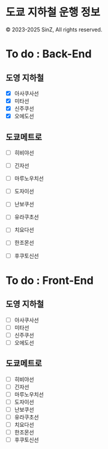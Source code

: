 # 도쿄 지하철 운행 정보
© 2023-2025 SinZ, All rights reserved.

# To do : Back-End

## 도영 지하철
 - [x] 아사쿠사선
 - [x] 미타선
 - [x] 신주쿠선
 - [x] 오에도선

## 도쿄메트로
 - [ ] 히비야선
 - [ ] 긴자선
 - [ ] 마루노우치선
 - [ ] 도자이선
 - [ ] 난보쿠선
 - [ ] 유라쿠초선
 - [ ] 치요다선
 - [ ] 한조몬선
 - [ ] 후쿠토신선


# To do : Front-End

## 도영 지하철
 - [ ] 아사쿠사선
 - [ ] 미타선
 - [ ] 신주쿠선
 - [ ] 오에도선

## 도쿄메트로
 - [ ] 히비야선
 - [ ] 긴자선
 - [ ] 마루노우치선
 - [ ] 도자이선
 - [ ] 난보쿠선
 - [ ] 유라쿠초선
 - [ ] 치요다선
 - [ ] 한조몬선
 - [ ] 후쿠토신선
